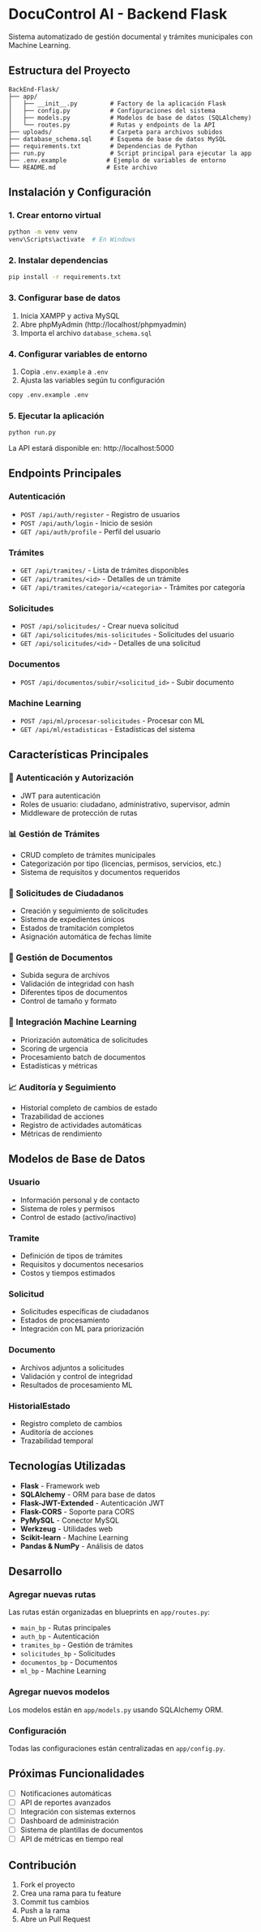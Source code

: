 # DocuControl AI - Backend Flask

Sistema automatizado de gestión documental y trámites municipales con Machine Learning.

## Estructura del Proyecto

```
BackEnd-Flask/
├── app/
│   ├── __init__.py         # Factory de la aplicación Flask
│   ├── config.py           # Configuraciones del sistema
│   ├── models.py           # Modelos de base de datos (SQLAlchemy)
│   └── routes.py           # Rutas y endpoints de la API
├── uploads/                # Carpeta para archivos subidos
├── database_schema.sql     # Esquema de base de datos MySQL
├── requirements.txt        # Dependencias de Python
├── run.py                  # Script principal para ejecutar la app
├── .env.example           # Ejemplo de variables de entorno
└── README.md              # Este archivo
```

## Instalación y Configuración

### 1. Crear entorno virtual

```bash
python -m venv venv
venv\Scripts\activate  # En Windows
```

### 2. Instalar dependencias

```bash
pip install -r requirements.txt
```

### 3. Configurar base de datos

1. Inicia XAMPP y activa MySQL
2. Abre phpMyAdmin (http://localhost/phpmyadmin)
3. Importa el archivo `database_schema.sql`

### 4. Configurar variables de entorno

1. Copia `.env.example` a `.env`
2. Ajusta las variables según tu configuración

```bash
copy .env.example .env
```

### 5. Ejecutar la aplicación

```bash
python run.py
```

La API estará disponible en: http://localhost:5000

## Endpoints Principales

### Autenticación
- `POST /api/auth/register` - Registro de usuarios
- `POST /api/auth/login` - Inicio de sesión
- `GET /api/auth/profile` - Perfil del usuario

### Trámites
- `GET /api/tramites/` - Lista de trámites disponibles
- `GET /api/tramites/<id>` - Detalles de un trámite
- `GET /api/tramites/categoria/<categoria>` - Trámites por categoría

### Solicitudes
- `POST /api/solicitudes/` - Crear nueva solicitud
- `GET /api/solicitudes/mis-solicitudes` - Solicitudes del usuario
- `GET /api/solicitudes/<id>` - Detalles de una solicitud

### Documentos
- `POST /api/documentos/subir/<solicitud_id>` - Subir documento

### Machine Learning
- `POST /api/ml/procesar-solicitudes` - Procesar con ML
- `GET /api/ml/estadisticas` - Estadísticas del sistema

## Características Principales

### 🔐 Autenticación y Autorización
- JWT para autenticación
- Roles de usuario: ciudadano, administrativo, supervisor, admin
- Middleware de protección de rutas

### 📊 Gestión de Trámites
- CRUD completo de trámites municipales
- Categorización por tipo (licencias, permisos, servicios, etc.)
- Sistema de requisitos y documentos requeridos

### 📝 Solicitudes de Ciudadanos
- Creación y seguimiento de solicitudes
- Sistema de expedientes únicos
- Estados de tramitación completos
- Asignación automática de fechas límite

### 📎 Gestión de Documentos
- Subida segura de archivos
- Validación de integridad con hash
- Diferentes tipos de documentos
- Control de tamaño y formato

### 🤖 Integración Machine Learning
- Priorización automática de solicitudes
- Scoring de urgencia
- Procesamiento batch de documentos
- Estadísticas y métricas

### 📈 Auditoría y Seguimiento
- Historial completo de cambios de estado
- Trazabilidad de acciones
- Registro de actividades automáticas
- Métricas de rendimiento

## Modelos de Base de Datos

### Usuario
- Información personal y de contacto
- Sistema de roles y permisos
- Control de estado (activo/inactivo)

### Tramite
- Definición de tipos de trámites
- Requisitos y documentos necesarios
- Costos y tiempos estimados

### Solicitud
- Solicitudes específicas de ciudadanos
- Estados de procesamiento
- Integración con ML para priorización

### Documento
- Archivos adjuntos a solicitudes
- Validación y control de integridad
- Resultados de procesamiento ML

### HistorialEstado
- Registro completo de cambios
- Auditoría de acciones
- Trazabilidad temporal

## Tecnologías Utilizadas

- **Flask** - Framework web
- **SQLAlchemy** - ORM para base de datos
- **Flask-JWT-Extended** - Autenticación JWT
- **Flask-CORS** - Soporte para CORS
- **PyMySQL** - Conector MySQL
- **Werkzeug** - Utilidades web
- **Scikit-learn** - Machine Learning
- **Pandas & NumPy** - Análisis de datos

## Desarrollo

### Agregar nuevas rutas
Las rutas están organizadas en blueprints en `app/routes.py`:
- `main_bp` - Rutas principales
- `auth_bp` - Autenticación
- `tramites_bp` - Gestión de trámites
- `solicitudes_bp` - Solicitudes
- `documentos_bp` - Documentos
- `ml_bp` - Machine Learning

### Agregar nuevos modelos
Los modelos están en `app/models.py` usando SQLAlchemy ORM.

### Configuración
Todas las configuraciones están centralizadas en `app/config.py`.

## Próximas Funcionalidades

- [ ] Notificaciones automáticas
- [ ] API de reportes avanzados
- [ ] Integración con sistemas externos
- [ ] Dashboard de administración
- [ ] Sistema de plantillas de documentos
- [ ] API de métricas en tiempo real

## Contribución

1. Fork el proyecto
2. Crea una rama para tu feature
3. Commit tus cambios
4. Push a la rama
5. Abre un Pull Request
